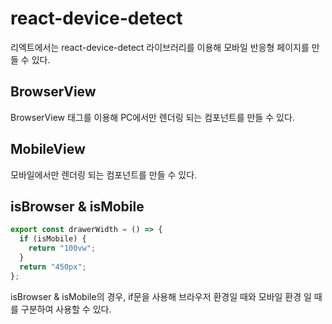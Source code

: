 # react-device-detect

리엑트에서는 react-device-detect 라이브러리를 이용해 모바일 반응형 페이지를 만들 수 있다.

## BrowserView

BrowserView 태그를 이용해 PC에서만 렌더링 되는 컴포넌트를 만들 수 있다.

## MobileView

모바일에서만 렌더링 되는 컴포넌트를 만들 수 있다.

## isBrowser & isMobile

```jsx
export const drawerWidth = () => {
  if (isMobile) {
    return "100vw";
  }
  return "450px";
};
```

isBrowser & isMobile의 경우, if문을 사용해 브라우저 환경일 때와 모바일 환경 일 때를 구분하여 사용할 수 있다.

